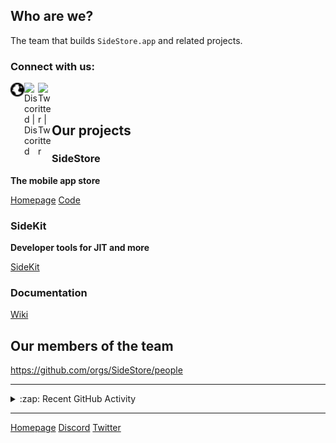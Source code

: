 <!-- 
Docs: How to use GitHub README and actions to auto-generate embedded content.
https://github.com/anuraghazra/github-readme-stats
https://www.youtube.com/watch?v=n6d4KHSKqGk
https://github.com/rahuldkjain/github-profile-readme-generator
 -->

## Who are we?

The team that builds `SideStore.app` and related projects.

### Connect with us:

<!--
[![Website](https://img.shields.io/website?label=sidestore.io&style=for-the-badge&url=https://sidestore.io)](https://sidestore.io)
[![Twitter Follow](https://img.shields.io/twitter/follow/sidestore_io?color=1DA1F2&logo=twitter&style=for-the-badge)](https://twitter.com/intent/follow?original_referer=https%3A%2F%2Fgithub.com%2Fsidestore&screen_name=sidestore)
[![GitHub Followers](https://img.shields.io/github/followers/sidestore?style=for-the-badge)]()
[![GitHub Sponsors](https://img.shields.io/github/sponsors/sidestore?style=for-the-badge
)]() 
-->

[<img align="left" alt="sidestore.io" width="22px" src="https://raw.githubusercontent.com/iconic/open-iconic/master/svg/globe.svg" />][website]
[<img align="left" alt="Discord | Discord" width="22px" src="https://cdn.jsdelivr.net/npm/simple-icons@v3/icons/discord.svg" />][discord]
[<img align="left" alt="Twitter | Twitter" width="22px" src="https://cdn.jsdelivr.net/npm/simple-icons@v3/icons/twitter.svg" />][twitter]

<br />
<br />

## Our projects

### SideStore

__The mobile app store__

[Homepage][website]
[Code][git.sidestore]

### SideKit

__Developer tools for JIT and more__

[SideKit][git.sidekit]

### Documentation

[Wiki][wiki]

## Our members of the team

https://github.com/orgs/SideStore/people

---

<details>
  <summary>:zap: Recent GitHub Activity</summary>

<!--START_SECTION:activity-->
1. 🗣 Commented on [#692](https://github.com/SideStore/SideStore/issues/692) in [SideStore/SideStore](https://github.com/SideStore/SideStore)
2. 🗣 Commented on [#692](https://github.com/SideStore/SideStore/issues/692) in [SideStore/SideStore](https://github.com/SideStore/SideStore)
3. 🗣 Commented on [#692](https://github.com/SideStore/SideStore/issues/692) in [SideStore/SideStore](https://github.com/SideStore/SideStore)
4. ❗️ Opened issue [#692](https://github.com/SideStore/SideStore/issues/692) in [SideStore/SideStore](https://github.com/SideStore/SideStore)
5. 🗣 Commented on [#690](https://github.com/SideStore/SideStore/issues/690) in [SideStore/SideStore](https://github.com/SideStore/SideStore)
6. 🗣 Commented on [#666](https://github.com/SideStore/SideStore/issues/666) in [SideStore/SideStore](https://github.com/SideStore/SideStore)
7. 🗣 Commented on [#666](https://github.com/SideStore/SideStore/issues/666) in [SideStore/SideStore](https://github.com/SideStore/SideStore)
8. 🗣 Commented on [#666](https://github.com/SideStore/SideStore/issues/666) in [SideStore/SideStore](https://github.com/SideStore/SideStore)
9. 🎉 Merged PR [#3](https://github.com/SideStore/anisette-servers/pull/3) in [SideStore/anisette-servers](https://github.com/SideStore/anisette-servers)
10. 🗣 Commented on [#3](https://github.com/SideStore/anisette-servers/issues/3) in [SideStore/anisette-servers](https://github.com/SideStore/anisette-servers)
11. 🗣 Commented on [#3](https://github.com/SideStore/anisette-servers/issues/3) in [SideStore/anisette-servers](https://github.com/SideStore/anisette-servers)
12. 🎉 Merged PR [#686](https://github.com/SideStore/SideStore/pull/686) in [SideStore/SideStore](https://github.com/SideStore/SideStore)
13. 🗣 Commented on [#686](https://github.com/SideStore/SideStore/issues/686) in [SideStore/SideStore](https://github.com/SideStore/SideStore)
14. 🗣 Commented on [#690](https://github.com/SideStore/SideStore/issues/690) in [SideStore/SideStore](https://github.com/SideStore/SideStore)
15. 🗣 Commented on [#405](https://github.com/SideStore/SideStore/issues/405) in [SideStore/SideStore](https://github.com/SideStore/SideStore)
16. 🗣 Commented on [#690](https://github.com/SideStore/SideStore/issues/690) in [SideStore/SideStore](https://github.com/SideStore/SideStore)
17. 🗣 Commented on [#405](https://github.com/SideStore/SideStore/issues/405) in [SideStore/SideStore](https://github.com/SideStore/SideStore)
18. 💪 Opened PR [#3](https://github.com/SideStore/anisette-servers/pull/3) in [SideStore/anisette-servers](https://github.com/SideStore/anisette-servers)
19. ❗️ Opened issue [#690](https://github.com/SideStore/SideStore/issues/690) in [SideStore/SideStore](https://github.com/SideStore/SideStore)
20. 🗣 Commented on [#405](https://github.com/SideStore/SideStore/issues/405) in [SideStore/SideStore](https://github.com/SideStore/SideStore)
<!--END_SECTION:activity-->

</details>

---

[Homepage][patreon] [Discord][discord] [Twitter][twitter]

<!--
- [Patreon][patreon]
- [OpenCollective][opencollective]
- [YouTube][youtube]
-->

[website]: https://sidestore.io
[wiki]: https://wiki.sidestore.io
[twitter]: https://twitter.com/sidestore_io
[discord]: https://discord.gg/sidestore-949183273383395328
[youtube]: https://youtube.com/TODO
[patreon]: https://www.patreon.com/SideStore
[opencollective]: https://opencollective.com/TODO
[git.sidestore]: https://github.com/SideStore/SideStore/
[git.sidekit]: https://github.com/SideStore/SideKit

